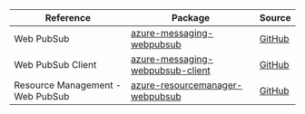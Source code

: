 | Reference | Package | Source |
|---|---|---|
|Web PubSub|[azure-messaging-webpubsub](https://repo1.maven.org/maven2/com/azure/azure-messaging-webpubsub)|[GitHub](https://github.com/Azure/azure-sdk-for-java/blob/main/sdk/webpubsub/azure-messaging-webpubsub)|
|Web PubSub Client|[azure-messaging-webpubsub-client](https://repo1.maven.org/maven2/com/azure/azure-messaging-webpubsub-client)|[GitHub](https://github.com/Azure/azure-sdk-for-java/blob/main/sdk/webpubsub/azure-messaging-webpubsub-client)|
|Resource Management - Web PubSub|[azure-resourcemanager-webpubsub](https://repo1.maven.org/maven2/com/azure/resourcemanager/azure-resourcemanager-webpubsub)|[GitHub](https://github.com/Azure/azure-sdk-for-java/blob/main/sdk/webpubsub/azure-resourcemanager-webpubsub)|
